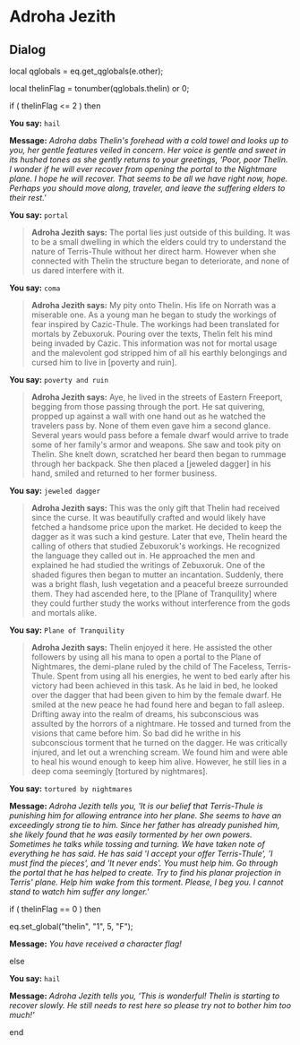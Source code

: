 # Adroha Jezith


## Dialog

local qglobals = eq.get_qglobals(e.other);

local thelinFlag = tonumber(qglobals.thelin) or 0;



if ( thelinFlag <= 2 ) then




**You say:** `hail`




**Message:** <span class="text-warning">*Adroha dabs Thelin's forehead with a cold towel and looks up to you, her gentle features veiled in concern. Her voice is gentle and sweet in its hushed tones as she gently returns to your greetings, 'Poor, poor Thelin. I wonder if he will ever recover from opening the portal to the Nightmare plane. I hope he will recover. That seems to be all we have right now, hope. Perhaps you should move along, traveler, and leave the suffering elders to their rest.'*</span>


**You say:** `portal`




>**Adroha Jezith says:** The portal lies just outside of this building.  It was to be a small dwelling in which the elders could try to understand the nature of Terris-Thule without her direct harm.  However when she connected with Thelin the structure began to deteriorate, and none of us dared interfere with it.


**You say:** `coma`




>**Adroha Jezith says:** My pity onto Thelin.  His life on Norrath was a miserable one. As a young man he began to study the workings of fear inspired by Cazic-Thule. The workings had been translated for mortals by Zebuxoruk. Pouring over the texts, Thelin felt his mind being invaded by Cazic. This information was not for mortal usage and the malevolent god stripped him of all his earthly belongings and cursed him to live in [poverty and ruin].


**You say:** `poverty and ruin`




>**Adroha Jezith says:** Aye, he lived in the streets of Eastern Freeport, begging from those passing through the port. He sat quivering, propped up against a wall with one hand out as he watched the travelers pass by. None of them even gave him a second glance. Several years would pass before a female dwarf would arrive to trade some of her family's armor and weapons. She saw and took pity on Thelin. She knelt down, scratched her beard then began to rummage through her backpack. She then placed a [jeweled dagger] in his hand, smiled and returned to her former business.


**You say:** `jeweled dagger`




>**Adroha Jezith says:** This was the only gift that Thelin had received since the curse.  It was beautifully crafted and would likely have fetched a handsome price upon the market. He decided to keep the dagger as it was such a kind gesture. Later that eve, Thelin heard the calling of others that studied Zebuxoruk's workings. He recognized the language they called out in. He approached the men and explained he had studied the writings of Zebuxoruk.  One of the shaded figures then began to mutter an incantation. Suddenly, there was a bright flash, lush vegetation and a peaceful breeze surrounded them. They had ascended here, to the [Plane of Tranquility] where they could further study the works without interference from the gods and mortals alike.


**You say:** `Plane of Tranquility`




>**Adroha Jezith says:** Thelin enjoyed it here. He assisted the other followers by using all his mana to open a portal to the Plane of Nightmares, the demi-plane ruled by the child of The Faceless, Terris-Thule. Spent from using all his energies, he went to bed early after his victory had been achieved in this task.  As he laid in bed, he looked over the dagger that had been given to him by the female dwarf. He smiled at the new peace he had found here and began to fall asleep.  Drifting away into the realm of dreams, his subconscious was assulted by the horrors of a nightmare. He tossed and turned from the visions that came before him. So bad did he writhe in his subconscious torment that he turned on the dagger. He was critically injured, and let out a wrenching scream. We found him and were able to heal his wound enough to keep him alive. However, he still lies in a deep coma seemingly [tortured by nightmares].


**You say:** `tortured by nightmares`




**Message:** <span class="text-warning">*Adroha Jezith tells you, 'It is our belief that Terris-Thule is punishing him for allowing entrance into her plane. She seems to have an exceedingly strong tie to him. Since her father has already punished him, she likely found that he was easily tormented by her own powers. Sometimes he talks while tossing and turning. We have taken note of everything he has said. He has said 'I accept your offer Terris-Thule', 'I must find the pieces', and 'It never ends'. You must help him.  Go through the portal that he has helped to create. Try to find his planar projection in Terris' plane. Help him wake from this torment. Please, I beg you. I cannot stand to watch him suffer any longer.'*</span>



if ( thelinFlag == 0 ) then




eq.set_global("thelin", "1", 5, "F");





**Message:** <span class="text-warning">*You have received a character flag!*</span>


else


**You say:** `hail`




**Message:** <span class="text-warning">*Adroha Jezith tells you, 'This is wonderful! Thelin is starting to recover slowly.  He still needs to rest here so please try not to bother him too much!'*</span>

end
